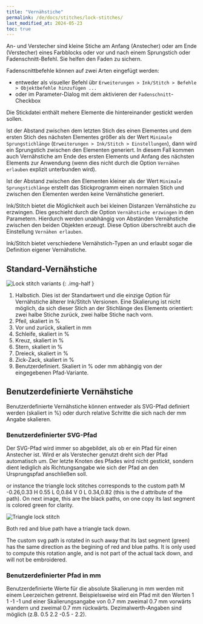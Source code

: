 ```yaml
---
title: "Vernähstiche"
permalink: /de/docs/stitches/lock-stitches/
last_modified_at: 2024-05-23
toc: true
---
```

An- und Verstecher sind kleine Stiche am Anfang (Anstecher) oder am Ende (Verstecher) eines Farbblocks oder vor und nach einem Sprungstich oder Fadenschnitt-Befehl. Sie helfen den Faden zu sichern.

Fadenscnittbefehle können auf zwei Arten eingefügt werden:

* entweder als visueller Befehl übr `Erweiterungen > Ink/Stitch > Befehle > Objektbefehle hinzufügen ...`
* oder im Parameter-Dialog mit dem aktivieren der `Fadenschnitt`-Checkbox

Die Stickdatei enthält mehere Elemente die hintereinander gestickt werden sollen.

Ist der Abstand zwischen dem letzten Stich des einen Elementes und dem ersten Stich des nächsten Elementes größer als der Wert `Minimale Sprungstichlänge` (`Erweiterungen > Ink/Stitch > Einstellungen`), dann wird ein Sprungstich zwischen den Elementen generiert. In diesem Fall kommen auch Vernähstiche am Ende des ersten Elements und Anfang des nächsten Elements zur Anwendung (wenn dies nicht durch die Option `Vernähen erlauben` explizit unterbunden wird).

Ist der Abstand zwischen den Elementen kleiner als der Wert `Minimale Sprungstichlänge` erstellt das Stickprogramm einen normalen Stich und zwischen den Elementen werden keine Vernähstiche generiert.

Ink/Stitch bietet die Möglichkeit auch bei kleinen Distanzen Vernähstiche zu erzwingen. Dies geschieht durch die Option `Vernähstiche erzwingen` in den Parametern. Hierdurch werden unabhängig von Abständen Vernähstiche zwischen den beiden Objekten erzeugt. Diese Option überschreibt auch die Einstellung `Vernähen erlauben`.

Ink/Stitch bietet verschiedene Vernähstich-Typen an und erlaubt sogar die Definition eigener Vernähstiche.

## Standard-Vernähstiche

![Lock stitch variants](/assets/images/docs/lock-stitches.png)
{: .img-half }

1. Halbstich. Dies ist der Standartwert und die einzige Option für Vernähstiche älterer Ink/Stitch Versionen. Eine Skalierung ist nicht möglich, da sich dieser Stich an der Stichlänge des Elements orientiert: zwei halbe Stiche zurück, zwei halbe Stiche nach vorn.
2. Pfeil, skaliert in %
3. Vor und zurück, skaliert in mm
4. Schleife, skaliert in %
5. Kreuz, skaliert in %
6. Stern, skaliert in %
7. Dreieck, skaliert in %
8. Zick-Zack, skaliert in %
9. Benutzerdefiniert. Skaliert in % oder mm abhängig von der eingegebenen Pfad-Variante.

## Benutzerdefinierte Vernähstiche

Benutzerdefinierte Vernähstiche können entweder als SVG-Pfad definiert werden (skaliert in %) oder durch relative Schritte die sich nach der mm Angabe skalieren.

### Benutzerdefinierter SVG-Pfad

Der SVG-Pfad wird immer so abgebildet, als ob er ein Pfad für einen Anstecher ist. Wird er als Verstecher genutzt dreht sich der Pfad automatisch um. Der letzte Knoten des Pfades wird nicht gestickt, sondern dient lediglich als Richtungsangabe wie sich der Pfad an den Ursprungspfad anschließen soll.

or instance the triangle lock stitches corresponds to the custom path  M -0.26,0.33 H 0.55 L 0,0.84 V 0 L 0.34,0.82 (this is the d attribute of the path). 
On next image, this are the black paths, on one copy its last segment is colored green for clarity.

![Triangle lock stitch](/assets/images/docs/triangle_lock.png)

Both red and blue path have a triangle tack down.

The custom svg path is rotated in such away that its last segment (green) has the same direction as the begining of red and blue paths. It is only used to compute this rotation angle, and is not part of the actual tack down, and will not be embroidered.


### Benutzerdefinierter Pfad in mm

Benutzerdefinierte Werte für die absolute Skalierung in mm werden mit einem Leerzeichen getrennt. Beispielsweise wird ein Pfad mit den Werten 1 1 -1 -1 und einer Skalierungsangabe von 0.7 mm zweimal 0.7 mm vorwärts wandern und zweimal 0.7 mm rückwärts. Dezimalwerth-Angaben sind möglich (z.B. 0.5 2.2 -0.5 - 2.2).
